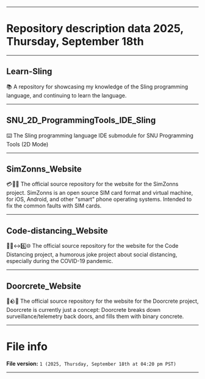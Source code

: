 
***

# Repository description data 2025, Thursday, September 18th

---

## Learn-Sling

📚️ A repository for showcasing my knowledge of the Sling programming language, and continuing to learn the language. 

---

## SNU_2D_ProgrammingTools_IDE_Sling

⌨️ The Sling programming language IDE submodule for SNU Programming Tools (2D Mode)

---

## SimZonns_Website

💳️📶️🌐️ The official source repository for the website for the SimZonns project. SimZonns is an open source SIM card format and virtual machine, for iOS, Android, and other "smart" phone operating systems. Intended to fix the common faults with SIM cards.

---

## Code-distancing_Website

💾️🦠️↔️6️⃣️🌐️ The official source repository for the website for the Code Distancing project, a humorous joke project about social distancing, especially during the COVID-19 pandemic.

---

## Doorcrete_Website

🚪️🪨️🌐️ The official source repository for the website for the Doorcrete project, Doorcrete is currently just a concept: Doorcrete breaks down surveillance/telemetry back doors, and fills them with binary concrete.

***

# File info

**File version:** `1 (2025, Thursday, September 18th at 04:20 pm PST)`

***

